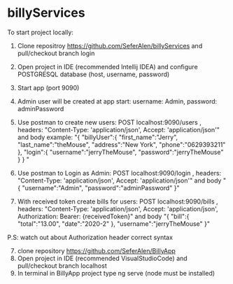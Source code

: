 # billyServices

To start project locally:

1. Clone repositroy https://github.com/SeferAlen/billyServices and pull/checkout branch login
2. Open project in IDE (recommended Intellij IDEA) and configure POSTGRESQL database (host, username, password)
3. Start app (port 9090)
4. Admin user will be created at app start: username: Admin, password: adminPassword

5. Use postman to create new users: POST localhost:9090/users , headers: "Content-Type: 'application/json', 
                                                                          Accept: 'application/json'"
and body example: "{
	"billyUser":{
		"first_name":"Jerry",
		"last_name":"theMouse",
		"address":"New York",
		"phone":"0629393211"
	},
	"login":{
		"username":"jerryTheMouse",
		"password":"jerryTheMouse"
	}
}
"

5. Use postman to Login as Admin: POST localhost:9090/login , headers: "Content-Type: 'application/json', 
                                                                        Accept: 'application/json'"
and body "{
	"username":"Admin",
	"password":"adminPassword"
}"

6. With received token create bills for users: POST localhost:9090/bills , headers: "Content-Type: 'application/json', 
                                                                                     Accept: 'application/json',
                                                                                     Authorization: Bearer: {receivedToken}"
and body "{
	"bill":{
		"total":"13.00",
		"date":"2020-2"
	},
	"username":"jerryTheMouse"
}" 

P.S: watch out about Authorization header correct syntax

7. clone repository https://github.com/SeferAlen/BillyApp
8. Open project in IDE (recommended VisualStudioCode) and pull/checkout branch localhost
9. In terminal in BillyApp project type ng serve (node must be installed)
